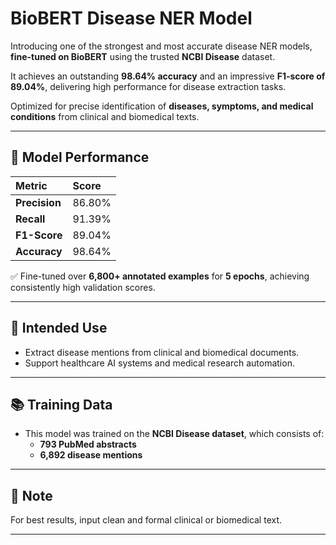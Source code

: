# BioBERT Disease NER Model

Introducing one of the strongest and most accurate disease NER models, **fine-tuned on BioBERT** using the trusted **NCBI Disease** dataset.

It achieves an outstanding **98.64% accuracy** and an impressive **F1-score of 89.04%**, delivering high performance for disease extraction tasks.

Optimized for precise identification of **diseases, symptoms, and medical conditions** from clinical and biomedical texts.

---

## 🚀 Model Performance

| Metric       | Score    |
|:-------------|:---------|
| **Precision** | 86.80%   |
| **Recall**    | 91.39%   |
| **F1-Score**  | 89.04%   |
| **Accuracy**  | 98.64%   |

✅ Fine-tuned over **6,800+ annotated examples** for **5 epochs**, achieving consistently high validation scores.

---

## 🎯 Intended Use

- Extract disease mentions from clinical and biomedical documents.
- Support healthcare AI systems and medical research automation.

---

## 📚 Training Data

- This model was trained on the **NCBI Disease dataset**, which consists of:
  - **793 PubMed abstracts**
  - **6,892 disease mentions**

---

## 📢 Note

For best results, input clean and formal clinical or biomedical text.

---
